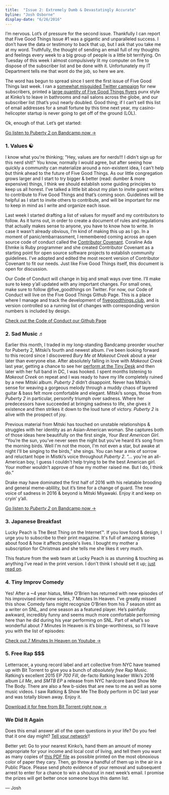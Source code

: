 ```yaml
---
title:  "Issue 2: Extremely Dumb & Devastatingly Accurate"
byline: "Josh Osborne"
display-date: "6/26/2016"
---
```

I’m nervous. Lot’s of pressure for the second issue. Thankfully I can report that Five Good Things Issue #1 was a gigantic and unparalleled success. I don’t have the data or testimony to back that up, but I ask that you take me at my word. Truthfully, the thought of sending an email full of my thoughts and feelings every week to a big group of people is a little bit terrifying. On Tuesday of this week I almost compulsively lit my computer on fire to dispose of the subscriber list and be done with it.  Unfortunately my IT Department tells me that wont do the job, so here we are.

The word has begun to spread since I sent the first issue of Five Good Things last week. I ran a [somewhat misguided Twitter campaign](http://fivegoodthings.cmail19.com/t/d-l-tklkgl-hultudjhl-r/ "a screenshot of my bad Twitter campaign") for new subscribers, printed a [large quantity of Five Good Things flyers](http://fivegoodthings.cmail19.com/t/d-l-tklkgl-hultudjhl-y/ "Instagram photo of a wrinkled Five Good Things flyer in bright yellow") punx style at Kinko’s to leave in bathrooms and nail salons across the globe, and our subscriber list (that’s you) nearly doubled. Good thing; if I can’t sell this list of email addresses for a small fortune by this time next year, my casino-helicopter startup is never going to get off of the ground (LOL).

Ok, enough of that. Let’s get started:

[Go listen to Puberty 2 on Bandcamp now →](https://mitski.bandcamp.com/album/puberty-2 "Puberty 2 by Mitski on Bandcamp")

### 1. Values ☯

I know what you're thinking; "Hey, values are for nerds!!! I didn't sign up for this nerd shit!" You know, normally I would agree, but after seeing how quickly a community can materialize around a non-existent idea, I can't help but think ahead to the future of Five Good Things. As our little congregation grows larger and I start to try bigger & better (read: dumber & more expensive) things, I think we should establish some guiding principles to keep us all honest. I've talked a little bit about my plan to invite guest writers to contribute to Five Good Things and that’s coming soon. Guidelines will be helpful as I start to invite others to contribute, and will be important for me to keep in mind as I write and organize each issue.

Last week I started drafting a list of values for myself and my contributors to follow. As it turns out, in order to create a document of rules and regulations that actually makes sense to anyone, you have to know how to write. In case it wasn’t already obvious, I’m kind of making this up as I go. In a moment of panic/embarrassment, I remembered coming across an open source code of conduct called the [Contributor Covenant](http://contributor-covenant.org/ "contributor-covenant.org"). Coraline Ada Ehmke is Ruby programmer and she created Contributor Covenant as a starting point for open source software projects to establish community guidelines. I’ve adopted and edited the most recent version of Contributor Covenant to fit our needs. Just like Five Good Things itself, this document is open for discussion.

Our Code of Conduct will change in big and small ways over time. I’ll make sure to keep y’all updated with any important changes. For small ones, make sure to follow @five_goodthings on Twitter. For now, our Code of Conduct will live on the Five Good Things Github Page. This is a place where I manage and track the development of [fivegoodthings.club](http://fivegoodthings.club "the Five Good Things website"), and is version controlled so a running list of changes with corresponding version numbers is included by design.

[Check out the Code of Conduct our Github Page](https://github.com/tinychime/fivegoodthings/blob/master/values.md "our draft code of conduct on Github")


### 2. Sad Music ♬

Earlier this month, I traded in my long-standing Bandcamp preorder voucher for Puberty 2, Mitski’s fourth and newest album. I’ve been looking forward to this record since I discovered <em>Bury Me at Makeout Creek</em> about a year later than everyone else. After absolutely falling in love with <em>Makeout Creek</em> last year, getting a chance to see her [perform at the Tiny Desk](https://www.youtube.com/watch?v=Qw6ybLQxEGw "Mitski's 2015 Tiny Desk Concert Performance on Youtube") and then later with her full band in DC, I was hooked. I spent months listening to <em>Makeout Creek</em> on repeat and I was ready to have my life completely ruined by a new Mitski album. <em>Puberty 2</em> didn’t disappoint. Never has Mitski’s sense for weaving a gorgeous melody through a muddy chaos of layered guitar & bass felt more comfortable and elegant. Mitski’s songs, those from <em>Puberty 2</em> in particular, personify triumph over sadness. Where her predecessors have succeeded at bringing sadness to life, she gives it existence and then strikes it down to the loud tune of victory. <em>Puberty 2</em> is alive with the prospect of joy.

Previous material from Mitski has touched on unstable relationships & struggles with her identity as an Asian-American woman. She captures both of those ideas here beautifully on the first single, <em>Your Best American Girl</em>. “You’re the sun, you’ve never seen the night but you’ve heard it’s song from the morning birds. Well I'm not the moon, I'm not even a star, but awake at night I'll be singing to the birds,” she sings. You can hear a mix of sorrow and reluctant hope in Mistki’s voice throughout <em>Puberty 2</em>. “... you're an all-American boy, I guess I couldn't help trying to be the best American girl. Your mother wouldn't approve of how my mother raised me. But I do, I think do.”

Drake may have dominated the first half of 2016 with his relatable brooding and general meme-ablility, but it’s time for a change of guard. The new voice of sadness in 2016 & beyond is Mitski Miyawaki. Enjoy it and keep on cryin’ y’all.

[Go listen to <em>Puberty 2</em> on Bandcamp now →](https://mitski.bandcamp.com/album/puberty-2 "Puberty 2 by Mitski on Bandcamp")

### 3. Japanese Breakfast

Lucky Peach is The Best Thing on the Internet™. If you love food & design, I urge you to subscribe to their print magazine. It's full of amazing stories about food & how it affects people's lives. I bought my mother a subscription for Christmas and she tells me she likes it very much.

This feature from the web team at Lucky Peach is as stunning & touching as anything I've read in the print version. I don't think I should set it up; [just read on](http://luckypeach.com/breakfast-at-dennys/ "Luckypeach.com").


### 4. Tiny Improv Comedy

Yes! After a ~4 year hiatus, Mike O'Brien has returned with new episodes of his improvised interview series, 7 Minutes In Heaven. I’ve greatly missed this show. Comedy fans might recognize O’Brien from his 7 season stint as a writer on SNL, and one season as a featured player. He’s painfully awkward, incredibly funny and seems much more comfortable performing here than he did during his year performing on SNL. Part of what’s so wonderful about 7 Minutes In Heaven is it’s binge-worthiness, so I’ll leave you with the list of episodes:

[Check out 7 Minutes In Heaven on Youtube →](https://www.youtube.com/playlist?list=PLD8979137EF19CD7A "7 Minutes In Heaven on Youtube")

### 5. Free Rap $$$

Letterracer, a young record label and art collective from NYC have teamed up with Bit Torrent to give you a bunch of *absolutely free* Rap Music. Ratking’s excellent 2015 EP <em>700 Fill</em>, de-facto Ratking leader Wiki’s 2016 album <em>Lil Me</em>, and <em>SMTB EP</em> a release from NYC hardcore band Show Me The Body. There are also a few b-sides that are new to me as well as some music videos. I saw Ratking & Show Me The Body perform in DC last year and was totally blown away. Enjoy it.

[Download it for free from Bit Torrent right now →](https://now.bt.co/bundles/letter-racer "Letter Racer's Bit Torrent Bundle")

### We Did It Again

Does this email answer all of the open questions in your life? Do you feel that it one day might? [Tell your network](https://twitter.com/intent/tweet?text=Insert%20your%20message%20of%20devotion%20and%20appreciation%20here.%20%40five_goodthings%20fivegoodthings.club&source=clicktotweet&related=clicktotweet "Click this link to send a tweet of gratitude and loyalty")!!

Better yet: Go to your nearest Kinko’s, hand them an amount of money appropriate for your income and local cost of living, and tell them you want as many copies of [this PDF file](http://fivegoodthings.club/images/email/handbill.pdf "a flyer for you to plaster across the wall of your high school") as possible printed on the most obnoxious color of paper they cary. Then, go throw a handful of them up in the air in a Public Place. Please send photo evidence of your removal and subsequent arrest to enter for a chance to win a shoutout in next week’s email. I promise the prizes will get better once someone buys this damn list.

— Josh
